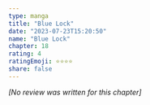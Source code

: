 ```yaml
---
type: manga
title: "Blue Lock"
date: "2023-07-23T15:20:50"
name: "Blue Lock"
chapter: 18
rating: 4
ratingEmoji: ⭐️⭐️⭐️⭐️
share: false
---
```


_[No review was written for this chapter]_
